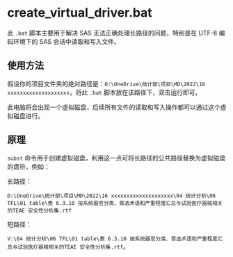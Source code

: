 # create_virtual_driver.bat

此 `.bat` 脚本主要用于解决 SAS 无法正确处理长路径的问题，特别是在 UTF-8 编码环境下的 SAS 会话中读取和写入文件。

## 使用方法

假设你的项目文件夹的绝对路径是：`D:\OneDrive\统计部\项目\MD\2022\16 xxxxxxxxxxxxxxxxxxxx`，将此 `.bat` 脚本放在该路径下，双击运行即可。

此电脑将会出现一个虚拟磁盘，后续所有文件的读取和写入操作都可以通过这个虚拟磁盘进行。

## 原理

`subst` 命令用于创建虚拟磁盘，利用这一点可将长路径的公共路径替换为虚拟磁盘的盘符，例如：

长路径：

`D:\OneDrive\统计部\项目\MD\2022\16 xxxxxxxxxxxxxxxxxxxx\04 统计分析\06 TFL\01 table\表 6.3.10 按系统器官分类、首选术语和严重程度汇总与试验医疗器械相关的TEAE 安全性分析集.rtf`

短路径：

`V:\04 统计分析\06 TFL\01 table\表 6.3.10 按系统器官分类、首选术语和严重程度汇总与试验医疗器械相关的TEAE 安全性分析集.rtf`。
